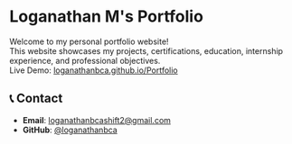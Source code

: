 # Loganathan M's Portfolio

Welcome to my personal portfolio website!  
This website showcases my projects, certifications, education, internship experience, and professional objectives.  
Live Demo: [loganathanbca.github.io/Portfolio](https://loganathanbca.github.io/Portfolio-Bootstrap/)

## 📞 Contact

- **Email**: loganathanbcashift2@gmail.com  
- **GitHub**: [@loganathanbca](https://github.com/loganathanbca)
